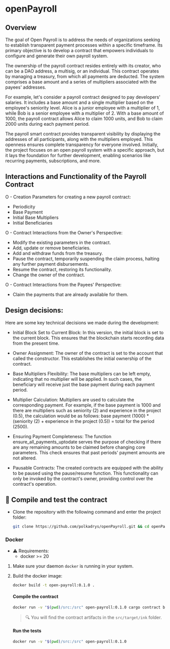 # openPayroll

## Overview

The goal of Open Payroll is to address the needs of organizations seeking to establish transparent payment processes within a specific timeframe. Its primary objective is to develop a contract that empowers individuals to configure and generate their own payroll system.

The ownership of the payroll contract resides entirely with its creator, who can be a DAO address, a multisig, or an individual. This contract operates by managing a treasury, from which all payments are deducted. The system comprises a base amount and a series of multipliers associated with the payees' addresses.

For example, let's consider a payroll contract designed to pay developers' salaries. It includes a base amount and a single multiplier based on the employee's seniority level. Alice is a junior employee with a multiplier of 1, while Bob is a senior employee with a multiplier of 2. With a base amount of 1000, the payroll contract allows Alice to claim 1000 units, and Bob to claim 2000 units during each payment period.

The payroll smart contract provides transparent visibility by displaying the addresses of all participants, along with the multipliers employed. This openness ensures complete transparency for everyone involved. Initially, the project focuses on an open payroll system with a specific approach, but it lays the foundation for further development, enabling scenarios like recurring payments, subscriptions, and more.

## Interactions and Functionality of the Payroll Contract

O - Creation Parameters for creating a new payroll contract:

- Periodicity
- Base Payment
- Initial Base Multipliers
- Initial Beneficiaries

O - Contract Interactions from the Owner's Perspective:

- Modify the existing parameters in the contract.
- Add, update or remove beneficiaries.
- Add and withdraw funds from the treasury.
- Pause the contract, temporarily suspending the claim process,  halting any further payment disbursements.
- Resume the contract, restoring its functionality.
- Change the owner of the contract.

O - Contract Interactions from the Payees' Perspective:

- Claim the payments that are already available for them.

## Design decisions:

Here are some key technical decisions we made during the development:

- Initial Block Set to Current Block: In this version, the initial block is set to the current block. This ensures that the blockchain starts recording data from the present time.

- Owner Assignment: The owner of the contract is set to the account that called the constructor. This establishes the initial ownership of the contract.

- Base Multipliers Flexibility: The base multipliers can be left empty, indicating that no multiplier will be applied. In such cases, the beneficiary will receive just the base payment during each payment period.

- Multiplier Calculation: Multipliers are used to calculate the corresponding payment. For example, if the base payment is 1000 and there are multipliers such as seniority (2) and experience in the project (0.5), the calculation would be as follows: base payment (1000) * (seniority (2) + experience in the project (0.5)) = total for the period (2500).

- Ensuring Payment Completeness: The function ensure_all_payments_uptodate serves the purpose of checking if there are any remaining amounts to be claimed before changing core parameters. This check ensures that past periods' payment amounts are not altered.

- Pausable Contracts: The created contracts are equipped with the ability to be paused using the pause/resume function. This functionality can only be invoked by the contract's owner, providing control over the contract's operation.


## 🚀 Compile and test the contract

- Clone the repository with the following command and enter the project folder:

    ```bash
    git clone https://github.com/polkadrys/openPayroll.git && cd openPayroll
    ```

### Docker

- ⚠️ Requirements:
  - docker >= 20

1. Make sure your daemon `docker` is running in your system.

2. Build the docker image:

    ```bash
    docker build -t open-payroll:0.1.0 .
    ```

    #### Compile the contract

    ```bash
    docker run -v "$(pwd)/src:/src" open-payroll:0.1.0 cargo contract build --release
    ```
    
    > 🔍 You will find the contract artifacts in the `src/target/ink` folder. 

    #### Run the tests
 
    ```bash
    docker run -v "$(pwd)/src:/src" open-payroll:0.1.0
    ```